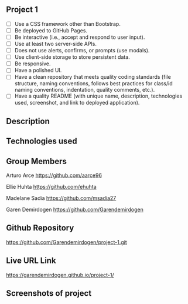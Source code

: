 ## Project 1

- [ ] Use a CSS framework other than Bootstrap.
- [ ] Be deployed to GitHub Pages.
- [ ] Be interactive (i.e., accept and respond to user input).
- [ ] Use at least two server-side APIs.
- [ ] Does not use alerts, confirms, or prompts (use modals).
- [ ] Use client-side storage to store persistent data.
- [ ] Be responsive.
- [ ] Have a polished UI.
- [ ] Have a clean repository that meets quality coding standards (file structure, naming conventions, follows best practices for class/id naming conventions, indentation, quality comments, etc.).
- [ ] Have a quality README (with unique name, description, technologies used, screenshot, and link to deployed application).

## Description

## Technologies used

## Group Members

Arturo Arce
https://github.com/aarce96

Ellie Huhta
https://github.com/ehuhta

Madelane Sadia
https://github.com/msadia27

Garen Demirdogen
https://github.com/Garendemirdogen

## Github Repository

https://github.com/Garendemirdogen/project-1.git

## Live URL Link

https://garendemirdogen.github.io/project-1/

## Screenshots of project
